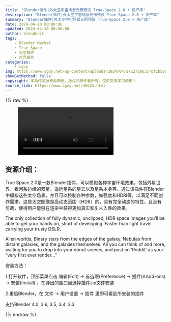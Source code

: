 ```yaml
---
title: "Blender插件|外太空宇宙场景光照预设 True-Space 2.0 + 资产库"
description: "Blender插件|外太空宇宙场景光照预设 True-Space 2.0 + 资产库"
summary: "Blender插件|外太空宇宙场景光照预设 True-Space 2.0 + 资产库"
date: 2024-04-10 00:00:00
updated: 2024-04-10 00:00:00
author: blenderit
tags: 
    - Blender Market
    - True-Space
    - 太空插件
    - 灯光插件
categories:
    - cgzy
img: https://www.cgzy.net/wp-content/uploads/2024/04/1712728632-bf2b585aaeb7a04.webp
showGetMethod: false
copyright: 本插件资源来自网络，版权归原作者所有，仅供交流学习使用！
source_link: https://www.cgzy.net/40623.html
---
```


{% raw %}
<figure class="wp-block-video aligncenter"><video controls src="http://cloud.video.taobao.com/play/u/null/p/1/e/6/t/1/456920108114.mp4"></video></figure><div class="wp-block-pandastudio-title"><div class="title_style_01"><h2 id="h2-0">资源介绍：</h2></div></div><p class="is-style-text-indent-2em">True Space 2.0是一款Blender插件，可以模拟各种宇宙环境效果，包括外星世界、银河系边缘的双星、遥远星系的星云以及星系本身等。通过该插件在Blender中模拟这些太空场景，并且可以控制各种参数，如强度和HDRI等，以满足不同创作需求。这些太空图像是高动态范围（HDR）的，具有完全动态的特性，且没有剪裁，使得用户能够在渲染中获得更加真实和引人入胜的效果。</p><p>The only collection of fully dynamic, unclipped, HDR space images you’ll be able to get your hands on, short of developing ‘Faster than light travel carrying your trusty DSLR.</p><p>Alien worlds, Binary stars from the edges of the galaxy, Nebulas from distant galaxies, and the galaxies themselves. All you can think of and more, waiting for you to drop into your donut scenes, and post on ‘Reddit’ as your “very first ever render…”</p><div class="wp-block-pandastudio-title"><div class="title_style_01"><p>安装方法：</p></div></div><p>1.打开软件，顶部菜单点击 编辑(Edit) → 首选项(Preference) → 插件(AAdd-ons) → 安装(Install) ，在弹出的窗口里选择插件zip文件安装</p><p>2.重启Blender，在 文件 → 用户设置 → 插件 里即可看到所安装的插件</p><div class="wp-block-pandastudio-tips"><div class="tip success "><p>支持Blender 4.0, 3.6, 3.5, 3.4, 3.3</p>
</div></div>
<div style="display: none">cgzy</div>
{% endraw %}